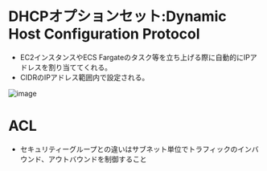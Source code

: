 # DHCPオプションセット:Dynamic Host Configuration Protocol
- EC2インスタンスやECS Fargateのタスク等を立ち上げる際に自動的にIPアドレスを割り当ててくれる。
- CIDRのIPアドレス範囲内で設定される。

![image](https://github.com/adgjmptwgw/aws-practice/assets/66456130/9d5cff6c-5537-4c0c-b373-d65ea9dbd0b5)

# ACL
- セキュリティーグループとの違いはサブネット単位でトラフィックのインバウンド、アウトバウンドを制御すること 
